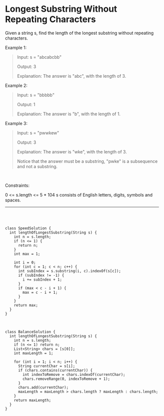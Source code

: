 # Longest Substring Without Repeating Characters

Given a string s, find the length of the longest substring without repeating characters.


Example 1:
> Input: s = "abcabcbb"
>
> Output: 3
>
> Explanation: The answer is "abc", with the length of 3.

Example 2:
> Input: s = "bbbbb"
>
> Output: 1
>
> Explanation: The answer is "b", with the length of 1.

Example 3:
> Input: s = "pwwkew"
>
> Output: 3
>
> Explanation: The answer is "wke", with the length of 3.
>
> Notice that the answer must be a substring, "pwke" is a subsequence and not a substring.

<br/> 
   
Constraints:

0 <= s.length <= 5 * 104
s consists of English letters, digits, symbols and spaces.


<hr/>

<br/> <br/> 

```
class SpeedSolution {
  int lengthOfLongestSubstring(String s) {
    int n = s.length;
    if (n <= 1) {
      return n;
    }
    int max = 1;

    int i = 0;
    for (int c = 1; c < n; c++) {
      int subIndex = s.substring(i, c).indexOf(s[c]);
      if (subIndex != -1) {
        i += subIndex + 1;
      }
      if (max < c - i + 1) {
        max = c - i + 1;
      }
    }
    return max;
  }
}
```

<br/> 

```
class BalanceSolution {
  int lengthOfLongestSubstring(String s) {
    int n = s.length;
    if (n <= 1) return n;
    List<String> chars = [s[0]];
    int maxLength = 1;

    for (int i = 1; i < n; i++) {
      String currentChar = s[i];
      if (chars.contains(currentChar)) {
        int indexToRemove = chars.indexOf(currentChar);
        chars.removeRange(0, indexToRemove + 1);
      }
      chars.add(currentChar);
      maxLength = maxLength > chars.length ? maxLength : chars.length;
    }
    return maxLength;
  }
}
```

